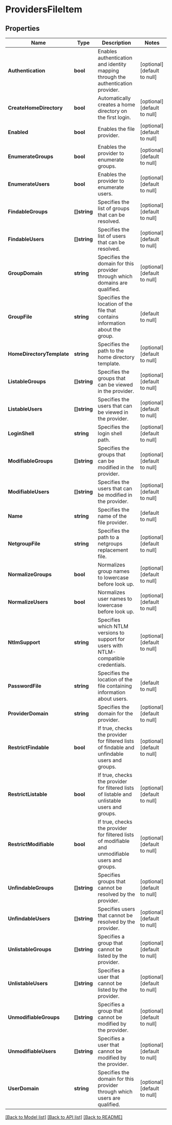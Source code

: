 # ProvidersFileItem

## Properties
Name | Type | Description | Notes
------------ | ------------- | ------------- | -------------
**Authentication** | **bool** | Enables authentication and identity mapping through the authentication provider. | [optional] [default to null]
**CreateHomeDirectory** | **bool** | Automatically creates a home directory on the first login. | [optional] [default to null]
**Enabled** | **bool** | Enables the file provider. | [optional] [default to null]
**EnumerateGroups** | **bool** | Enables the provider to enumerate groups. | [optional] [default to null]
**EnumerateUsers** | **bool** | Enables the provider to enumerate users. | [optional] [default to null]
**FindableGroups** | **[]string** | Specifies the list of groups that can be resolved. | [optional] [default to null]
**FindableUsers** | **[]string** | Specifies the list of users that can be resolved. | [optional] [default to null]
**GroupDomain** | **string** | Specifies the domain for this provider through which domains are qualified. | [optional] [default to null]
**GroupFile** | **string** | Specifies the location of the file that contains information about the group. | [default to null]
**HomeDirectoryTemplate** | **string** | Specifies the path to the home directory template. | [optional] [default to null]
**ListableGroups** | **[]string** | Specifies the groups that can be viewed in the provider. | [optional] [default to null]
**ListableUsers** | **[]string** | Specifies the users that can be viewed in the provider. | [optional] [default to null]
**LoginShell** | **string** | Specifies the login shell path. | [optional] [default to null]
**ModifiableGroups** | **[]string** | Specifies the groups that can be modified in the provider. | [optional] [default to null]
**ModifiableUsers** | **[]string** | Specifies the users that can be modified in the provider. | [optional] [default to null]
**Name** | **string** | Specifies the name of the file provider. | [default to null]
**NetgroupFile** | **string** | Specifies the path to a netgroups replacement file. | [optional] [default to null]
**NormalizeGroups** | **bool** | Normalizes group names to lowercase before look up. | [optional] [default to null]
**NormalizeUsers** | **bool** | Normalizes user names to lowercase before look up. | [optional] [default to null]
**NtlmSupport** | **string** | Specifies which NTLM versions to support for users with NTLM-compatible credentials. | [optional] [default to null]
**PasswordFile** | **string** | Specifies the location of the file containing information about users. | [default to null]
**ProviderDomain** | **string** | Specifies the domain for the provider. | [optional] [default to null]
**RestrictFindable** | **bool** | If true, checks the provider for filtered lists of findable and unfindable users and groups. | [optional] [default to null]
**RestrictListable** | **bool** | If true, checks the provider for filtered lists of listable and unlistable users and groups. | [optional] [default to null]
**RestrictModifiable** | **bool** | If true, checks the provider for filtered lists of modifiable and unmodifiable users and groups. | [optional] [default to null]
**UnfindableGroups** | **[]string** | Specifies groups that cannot be resolved by the provider. | [optional] [default to null]
**UnfindableUsers** | **[]string** | Specifies users that cannot be resolved by the provider. | [optional] [default to null]
**UnlistableGroups** | **[]string** | Specifies a group that cannot be listed by the provider. | [optional] [default to null]
**UnlistableUsers** | **[]string** | Specifies a user that cannot be listed by the provider. | [optional] [default to null]
**UnmodifiableGroups** | **[]string** | Specifies a group that cannot be modified by the provider. | [optional] [default to null]
**UnmodifiableUsers** | **[]string** | Specifies a user that cannot be modified by the provider. | [optional] [default to null]
**UserDomain** | **string** | Specifies the domain for this provider through which users are qualified. | [optional] [default to null]

[[Back to Model list]](../README.md#documentation-for-models) [[Back to API list]](../README.md#documentation-for-api-endpoints) [[Back to README]](../README.md)


